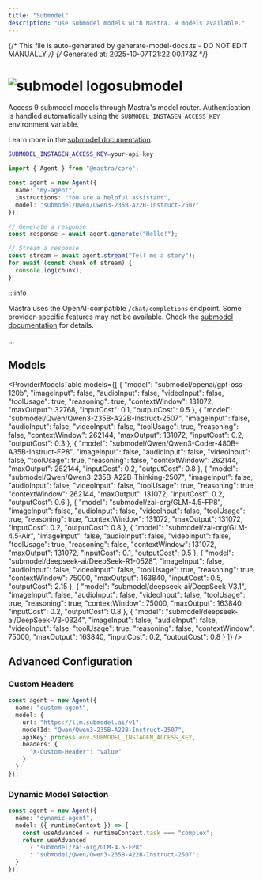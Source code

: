 ```yaml
---
title: "Submodel"
description: "Use submodel models with Mastra. 9 models available."
---
```


{/* This file is auto-generated by generate-model-docs.ts - DO NOT EDIT MANUALLY */}
{/* Generated at: 2025-10-07T21:22:00.173Z */}

# <img src="https://models.dev/logos/submodel.svg" alt="submodel logo" className="inline w-8 h-8 mr-2 align-middle dark:invert dark:brightness-0 dark:contrast-200" />submodel

Access 9 submodel models through Mastra's model router. Authentication is handled automatically using the `SUBMODEL_INSTAGEN_ACCESS_KEY` environment variable.

Learn more in the [submodel documentation](https://submodel.gitbook.io).

```bash
SUBMODEL_INSTAGEN_ACCESS_KEY=your-api-key
```

```typescript
import { Agent } from "@mastra/core";

const agent = new Agent({
  name: "my-agent",
  instructions: "You are a helpful assistant",
  model: "submodel/Qwen/Qwen3-235B-A22B-Instruct-2507"
});

// Generate a response
const response = await agent.generate("Hello!");

// Stream a response
const stream = await agent.stream("Tell me a story");
for await (const chunk of stream) {
  console.log(chunk);
}
```

:::info

Mastra uses the OpenAI-compatible `/chat/completions` endpoint. Some provider-specific features may not be available. Check the [submodel documentation](https://submodel.gitbook.io) for details.

:::

## Models

<ProviderModelsTable 
  models={[
  {
    "model": "submodel/openai/gpt-oss-120b",
    "imageInput": false,
    "audioInput": false,
    "videoInput": false,
    "toolUsage": true,
    "reasoning": true,
    "contextWindow": 131072,
    "maxOutput": 32768,
    "inputCost": 0.1,
    "outputCost": 0.5
  },
  {
    "model": "submodel/Qwen/Qwen3-235B-A22B-Instruct-2507",
    "imageInput": false,
    "audioInput": false,
    "videoInput": false,
    "toolUsage": true,
    "reasoning": false,
    "contextWindow": 262144,
    "maxOutput": 131072,
    "inputCost": 0.2,
    "outputCost": 0.3
  },
  {
    "model": "submodel/Qwen/Qwen3-Coder-480B-A35B-Instruct-FP8",
    "imageInput": false,
    "audioInput": false,
    "videoInput": false,
    "toolUsage": true,
    "reasoning": false,
    "contextWindow": 262144,
    "maxOutput": 262144,
    "inputCost": 0.2,
    "outputCost": 0.8
  },
  {
    "model": "submodel/Qwen/Qwen3-235B-A22B-Thinking-2507",
    "imageInput": false,
    "audioInput": false,
    "videoInput": false,
    "toolUsage": true,
    "reasoning": true,
    "contextWindow": 262144,
    "maxOutput": 131072,
    "inputCost": 0.2,
    "outputCost": 0.6
  },
  {
    "model": "submodel/zai-org/GLM-4.5-FP8",
    "imageInput": false,
    "audioInput": false,
    "videoInput": false,
    "toolUsage": true,
    "reasoning": true,
    "contextWindow": 131072,
    "maxOutput": 131072,
    "inputCost": 0.2,
    "outputCost": 0.8
  },
  {
    "model": "submodel/zai-org/GLM-4.5-Air",
    "imageInput": false,
    "audioInput": false,
    "videoInput": false,
    "toolUsage": true,
    "reasoning": false,
    "contextWindow": 131072,
    "maxOutput": 131072,
    "inputCost": 0.1,
    "outputCost": 0.5
  },
  {
    "model": "submodel/deepseek-ai/DeepSeek-R1-0528",
    "imageInput": false,
    "audioInput": false,
    "videoInput": false,
    "toolUsage": true,
    "reasoning": true,
    "contextWindow": 75000,
    "maxOutput": 163840,
    "inputCost": 0.5,
    "outputCost": 2.15
  },
  {
    "model": "submodel/deepseek-ai/DeepSeek-V3.1",
    "imageInput": false,
    "audioInput": false,
    "videoInput": false,
    "toolUsage": true,
    "reasoning": true,
    "contextWindow": 75000,
    "maxOutput": 163840,
    "inputCost": 0.2,
    "outputCost": 0.8
  },
  {
    "model": "submodel/deepseek-ai/DeepSeek-V3-0324",
    "imageInput": false,
    "audioInput": false,
    "videoInput": false,
    "toolUsage": true,
    "reasoning": false,
    "contextWindow": 75000,
    "maxOutput": 163840,
    "inputCost": 0.2,
    "outputCost": 0.8
  }
]}
/>

## Advanced Configuration

### Custom Headers

```typescript
const agent = new Agent({
  name: "custom-agent",
  model: {
    url: "https://llm.submodel.ai/v1",
    modelId: "Qwen/Qwen3-235B-A22B-Instruct-2507",
    apiKey: process.env.SUBMODEL_INSTAGEN_ACCESS_KEY,
    headers: {
      "X-Custom-Header": "value"
    }
  }
});
```

### Dynamic Model Selection

```typescript
const agent = new Agent({
  name: "dynamic-agent",
  model: ({ runtimeContext }) => {
    const useAdvanced = runtimeContext.task === "complex";
    return useAdvanced 
      ? "submodel/zai-org/GLM-4.5-FP8"
      : "submodel/Qwen/Qwen3-235B-A22B-Instruct-2507";
  }
});
```
